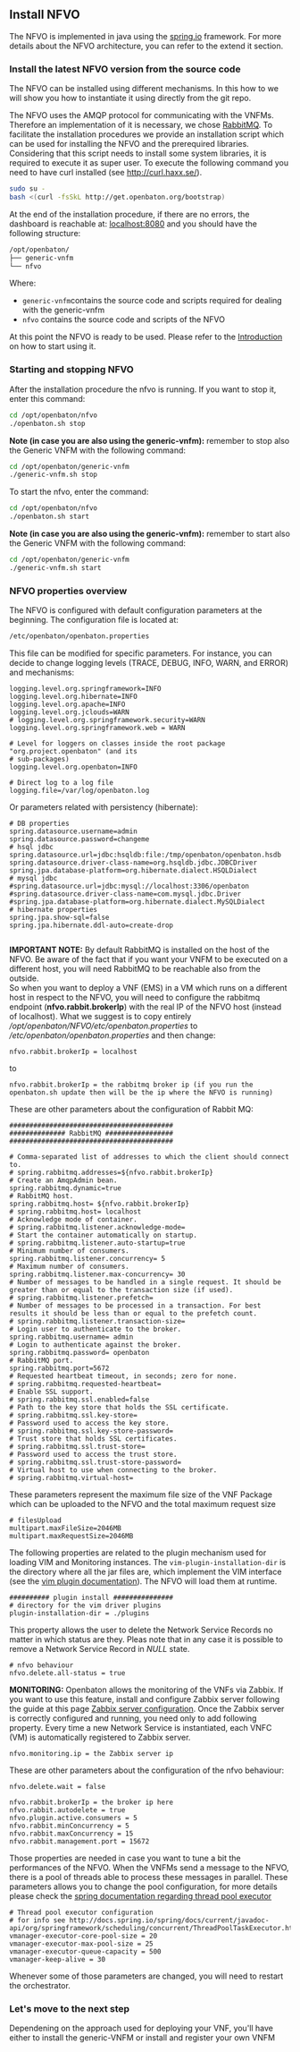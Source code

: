 ## Install NFVO

The NFVO is implemented in java using the [spring.io][spring] framework. For more details about the NFVO architecture, you can refer to the extend it section.

### Install the latest NFVO version from the source code

The NFVO can be installed using different mechanisms. In this how to we will show you how to instantiate it using directly from the git repo. 

The NFVO uses the AMQP protocol for communicating with the VNFMs. Therefore an implementation of it is necessary, we chose [RabbitMQ][reference-to-rabbit-site].
To facilitate the installation procedures we provide an installation script which can be used for installing the NFVO and the prerequired libraries.
Considering that this script needs to install some system libraries, it is required to execute it as super user.
To execute the following command you need to have curl installed (see http://curl.haxx.se/). 

```bash
sudo su -
bash <(curl -fsSkL http://get.openbaton.org/bootstrap)
```

At the end of the installation procedure, if there are no errors, the dashboard is reachable at: [localhost:8080] and you should have the following structure:
```bash
/opt/openbaton/
├── generic-vnfm
└── nfvo
```

Where:

* `generic-vnfm`contains the source code and scripts required for dealing with the generic-vnfm  
* `nfvo` contains the source code and scripts of the NFVO

At this point the NFVO is ready to be used. Please refer to the [Introduction][use-openbaton] on how to start using it.

### Starting and stopping NFVO

After the installation procedure the nfvo is running. If you want to stop it, enter this command:
```bash
cd /opt/openbaton/nfvo
./openbaton.sh stop
```

**Note (in case you are also using the generic-vnfm):** remember to stop also the Generic VNFM with the following command:
```bash
cd /opt/openbaton/generic-vnfm
./generic-vnfm.sh stop
```
To start the nfvo, enter the command:
```bash
cd /opt/openbaton/nfvo
./openbaton.sh start
```
**Note (in case you are also using the generic-vnfm):** remember to start also the Generic VNFM with the following command:
```bash
cd /opt/openbaton/generic-vnfm
./generic-vnfm.sh start
```

### NFVO properties overview

The NFVO is configured with default configuration parameters at the beginning. The configuration file is located at: 
```bash
/etc/openbaton/openbaton.properties
```

This file can be modified for specific parameters. For instance, you can decide to change logging levels (TRACE, DEBUG, INFO, WARN, and ERROR) and mechanisms:
```properties
logging.level.org.springframework=INFO
logging.level.org.hibernate=INFO
logging.level.org.apache=INFO
logging.level.org.jclouds=WARN
# logging.level.org.springframework.security=WARN
logging.level.org.springframework.web = WARN

# Level for loggers on classes inside the root package "org.project.openbaton" (and its
# sub-packages)
logging.level.org.openbaton=INFO

# Direct log to a log file
logging.file=/var/log/openbaton.log
```
Or parameters related with persistency (hibernate):
```properties
# DB properties
spring.datasource.username=admin
spring.datasource.password=changeme
# hsql jdbc
spring.datasource.url=jdbc:hsqldb:file:/tmp/openbaton/openbaton.hsdb
spring.datasource.driver-class-name=org.hsqldb.jdbc.JDBCDriver
spring.jpa.database-platform=org.hibernate.dialect.HSQLDialect
# mysql jdbc
#spring.datasource.url=jdbc:mysql://localhost:3306/openbaton
#spring.datasource.driver-class-name=com.mysql.jdbc.Driver
#spring.jpa.database-platform=org.hibernate.dialect.MySQLDialect
# hibernate properties
spring.jpa.show-sql=false
spring.jpa.hibernate.ddl-auto=create-drop


```
**IMPORTANT NOTE:**
By default RabbitMQ is installed on the host of the NFVO. Be aware of the fact that if you want your VNFM to be executed on a different host, you will need RabbitMQ to be reachable also from the outside.  
So when you want to deploy a VNF (EMS) in a VM which runs on a different host in respect to the NFVO, you will need to configure the rabbitmq endpoint (**nfvo.rabbit.brokerIp**) with the real IP of the NFVO host (instead of localhost).
What we suggest is to copy entirely _/opt/openbaton/NFVO/etc/openbaton.properties_ to _/etc/openbaton/openbaton.properties_ and then change: 
```properties
nfvo.rabbit.brokerIp = localhost 
```
to
```properties
nfvo.rabbit.brokerIp = the rabbitmq broker ip (if you run the openbaton.sh update then will be the ip where the NFVO is running) 
``` 

These are other parameters about the configuration of Rabbit MQ:
```properties
#########################################
############## RabbitMQ #################
#########################################

# Comma-separated list of addresses to which the client should connect to.
# spring.rabbitmq.addresses=${nfvo.rabbit.brokerIp}
# Create an AmqpAdmin bean.
spring.rabbitmq.dynamic=true
# RabbitMQ host.
spring.rabbitmq.host= ${nfvo.rabbit.brokerIp}
# spring.rabbitmq.host= localhost
# Acknowledge mode of container.
# spring.rabbitmq.listener.acknowledge-mode=
# Start the container automatically on startup.
# spring.rabbitmq.listener.auto-startup=true
# Minimum number of consumers.
spring.rabbitmq.listener.concurrency= 5
# Maximum number of consumers.
spring.rabbitmq.listener.max-concurrency= 30
# Number of messages to be handled in a single request. It should be greater than or equal to the transaction size (if used).
# spring.rabbitmq.listener.prefetch=
# Number of messages to be processed in a transaction. For best results it should be less than or equal to the prefetch count.
# spring.rabbitmq.listener.transaction-size=
# Login user to authenticate to the broker.
spring.rabbitmq.username= admin
# Login to authenticate against the broker.
spring.rabbitmq.password= openbaton
# RabbitMQ port.
spring.rabbitmq.port=5672
# Requested heartbeat timeout, in seconds; zero for none.
# spring.rabbitmq.requested-heartbeat=
# Enable SSL support.
# spring.rabbitmq.ssl.enabled=false
# Path to the key store that holds the SSL certificate.
# spring.rabbitmq.ssl.key-store=
# Password used to access the key store.
# spring.rabbitmq.ssl.key-store-password=
# Trust store that holds SSL certificates.
# spring.rabbitmq.ssl.trust-store=
# Password used to access the trust store.
# spring.rabbitmq.ssl.trust-store-password=
# Virtual host to use when connecting to the broker.
# spring.rabbitmq.virtual-host=

```

These parameters represent the maximum file size of the VNF Package which can be uploaded to the NFVO and the total maximum request size
```properties
# filesUpload
multipart.maxFileSize=2046MB
multipart.maxRequestSize=2046MB
```

The following properties are related to the plugin mechanism used for loading VIM and Monitoring instances. The `vim-plugin-installation-dir` is the directory where all the jar files are, which implement the VIM interface (see the [vim plugin documentation][vim_plugin_doc]). The NFVO will load them at runtime.  
```properties
########## plugin install ###############
# directory for the vim driver plugins
plugin-installation-dir = ./plugins
```

This property allows the user to delete the Network Service Records no matter in which status are they. Pleas note that in any case it is possible to remove a Network Service Record in _NULL_ state.
```properties
# nfvo behaviour
nfvo.delete.all-status = true 
```
**MONITORING:** Openbaton allows the monitoring of the VNFs via Zabbix. If you want to use this feature, install and configure Zabbix server following the guide at this page [Zabbix server configuration][zabbix-server-configuration].
Once the Zabbix server is correctly configured and running, you need only to add following property. 
Every time a new Network Service is instantiated, each VNFC (VM) is automatically registered to Zabbix server.

```properties 
nfvo.monitoring.ip = the Zabbix server ip
```

These are other parameters about the configuration of the nfvo behaviour:
```properties 
nfvo.delete.wait = false 

nfvo.rabbit.brokerIp = the broker ip here 
nfvo.rabbit.autodelete = true 
nfvo.plugin.active.consumers = 5 
nfvo.rabbit.minConcurrency = 5 
nfvo.rabbit.maxConcurrency = 15 
nfvo.rabbit.management.port = 15672 
```


Those properties are needed in case you want to tune a bit the performances of the NFVO. When the VNFMs send a message to the NFVO, there is a pool of threads able to process these messages in parallel. These parameters allows you to change the pool configuration, for more details please check the [spring documentation regarding thread pool executor](http://docs.spring.io/spring/docs/current/javadoc-api/org/springframework/scheduling/concurrent/ThreadPoolTaskExecutor.html) 
```properties
# Thread pool executor configuration
# for info see http://docs.spring.io/spring/docs/current/javadoc-api/org/springframework/scheduling/concurrent/ThreadPoolTaskExecutor.html
vmanager-executor-core-pool-size = 20
vmanager-executor-max-pool-size = 25
vmanager-executor-queue-capacity = 500
vmanager-keep-alive = 30
```

Whenever some of those parameters are changed, you will need to restart the orchestrator.

### Let's move to the next step

Dependening on the approach used for deploying your VNF, you'll have either to install the generic-VNFM or install and register your own VNFM

[spring]:https://spring.io
[localhost:8080]:http://localhost:8080/
[vim_plugin_doc]:vim-plugin
[use-openbaton]:use.md
[reference-to-rabbit-site]:https://www.rabbitmq.com/
[zabbix-server-configuration]:zabbix-server-configuration.md

<!---
Script for open external links in a new tab
-->
<script type="text/javascript" charset="utf-8">
      // Creating custom :external selector
      $.expr[':'].external = function(obj){
          return !obj.href.match(/^mailto\:/)
                  && (obj.hostname != location.hostname);
      };
      $(function(){
        $('a:external').addClass('external');
        $(".external").attr('target','_blank');
      })
</script>
